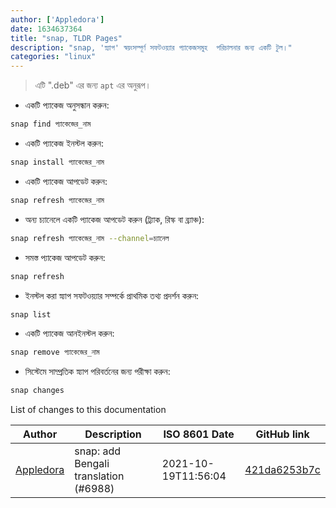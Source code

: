 ```yaml
---
author: ['Appledora']
date: 1634637364
title: "snap, TLDR Pages"
description: "snap, 'স্ন্যাপ' স্বয়ংসম্পূর্ণ সফটওয়্যার প্যাকেজসমুহ  পরিচালনার জন্য একটি টুল।"
categories: "linux"
---
```

> এটি ".deb" এর জন্য `apt` এর অনুরূপ।

- একটি প্যাকেজ অনুসন্ধান করুন:

```bash
snap find প্যাকেজের_নাম
```

- একটি প্যাকেজ ইনস্টল করুন:

```bash
snap install প্যাকেজের_নাম
```

- একটি প্যাকেজ আপডেট করুন:

```bash
snap refresh প্যাকেজের_নাম
```

- অন্য চ্যানেলে একটি প্যাকেজ আপডেট করুন (ট্র্যাক, রিস্ক বা ব্র্যাঞ্চ):

```bash
snap refresh প্যাকেজের_নাম --channel=চ্যানেল
```

- সমস্ত প্যাকেজ আপডেট করুন:

```bash
snap refresh
```

- ইনস্টল করা স্ন্যাপ সফটওয়্যার সম্পর্কে প্রাথমিক তথ্য প্রদর্শন করুন:

```bash
snap list
```

- একটি প্যাকেজ আনইনস্টল করুন:

```bash
snap remove প্যাকেজের_নাম
```

- সিস্টেমে সাম্প্রতিক স্ন্যাপ পরিবর্তনের জন্য পরীক্ষা করুন:

```bash
snap changes
```
List of changes to this documentation


Author | Description | ISO 8601 Date | GitHub link
------|-----|-----|-----
[Appledora](mailto:nazia89@student.sust.edu) | snap: add Bengali translation (#6988) | 2021-10-19T11:56:04 | [421da6253b7c](https://github.com/tldr-pages/tldr/commit/421da6253b7c3c3dc55c6e9ffa9148d093f0bd30)

